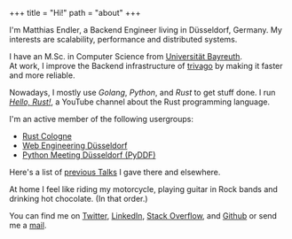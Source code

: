 +++
title = "Hi!"
path = "about"
+++

I'm Matthias Endler, a Backend Engineer living in Düsseldorf, Germany.
My interests are scalability, performance and distributed systems.

I have an M.Sc. in Computer Science from [Universität Bayreuth].\
At work, I improve the Backend infrastructure of [trivago] by making it
faster and more reliable.

Nowadays, I mostly use *Golang*, *Python*, and *Rust* to get stuff done.
I run [*Hello, Rust!*], a YouTube channel about the Rust programming
language.

I\'m an active member of the following usergroups:

- [Rust Cologne]
- [Web Engineering Düsseldorf]
- [Python Meeting Düsseldorf (PyDDF)]

Here's a list of [previous Talks][talks] I gave there and elsewhere.  

At home I feel like riding my motorcycle, playing guitar in Rock bands
and drinking hot chocolate. (In that order.)

You can find me on [Twitter], [LinkedIn], [Stack Overflow], and [Github] or send me a [mail].

[Universität Bayreuth]: https://www.uni-bayreuth.de/en/index.html
[trivago]: http://tech.trivago.com/
[*Hello, Rust!*]: https://hello-rust.show
[Rust Cologne]: http://www.meetup.com/de/Rust-Cologne-Bonn/
[Web Engineering Düsseldorf]: https://www.meetup.com/de-DE/Web-Engineering-Duesseldorf/
[Python Meeting Düsseldorf (PyDDF)]: https://www.pyddf.de/
[talks]: /talks
[Github]: http://github.com/mre/
[Twitter]: https://twitter.com/matthiasendler
[Stack Overflow]: http://stackoverflow.com/users/270334/mre
[LinkedIn]: http://de.linkedin.com/in/endlermatthias
[mail]: mailto:matthias-endler@gmx.net